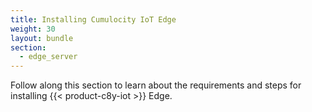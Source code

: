 ```yaml
---
title: Installing Cumulocity IoT Edge
weight: 30
layout: bundle
section:
  - edge_server
---
```


Follow along this section to learn about the requirements and steps for installing {{< product-c8y-iot >}} Edge.
